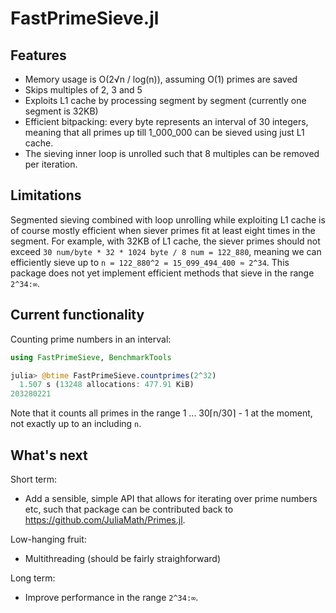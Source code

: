 # FastPrimeSieve.jl

## Features

- Memory usage is O(2√n / log(n)), assuming O(1) primes are saved
- Skips multiples of 2, 3 and 5
- Exploits L1 cache by processing segment by segment (currently one segment is 32KB)
- Efficient bitpacking: every byte represents an interval of 30 integers, meaning that all
  primes up till 1_000_000 can be sieved using just L1 cache.
- The sieving inner loop is unrolled such that 8 multiples can be removed per iteration.


## Limitations
Segmented sieving combined with loop unrolling while exploiting L1 cache is of course mostly
efficient when siever primes fit at least eight times in the segment. For example, with 32KB
of L1 cache, the siever primes should not exceed `30 num/byte * 32 * 1024 byte / 8 num = 122_880`, meaning we can efficiently sieve up to `n = 122_880^2 = 15_099_494_400 ≈ 2^34`. This package does not yet implement efficient methods that sieve in the range `2^34:∞`.

## Current functionality

Counting prime numbers in an interval:

```julia
using FastPrimeSieve, BenchmarkTools

julia> @btime FastPrimeSieve.countprimes(2^32)
  1.507 s (13248 allocations: 477.91 KiB)
203280221
```

Note that it counts all primes in the range 1 ... 30⌈n/30⌉ - 1 at the moment, not exactly
up to an including `n`.

## What's next

Short term:
- Add a sensible, simple API that allows for iterating over prime numbers etc, such that
package can be contributed back to https://github.com/JuliaMath/Primes.jl.

Low-hanging fruit:
- Multithreading (should be fairly straighforward)

Long term:
- Improve performance in the range `2^34:∞`.
